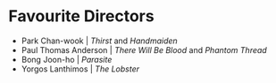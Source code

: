 # Favourite Directors

* Park Chan-wook \| _Thirst_ and _Handmaiden_
* Paul Thomas Anderson \| _There Will Be Blood_ and _Phantom Thread_
* Bong Joon-ho \| _Parasite_
* Yorgos Lanthimos \| _The Lobster_




